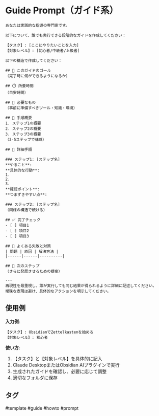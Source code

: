 # Guide Prompt（ガイド系）

```
あなたは実践的な指導の専門家です。

以下について、誰でも実行できる段階的なガイドを作成してください：

【タスク】: [ここにやりたいことを入力]
【対象レベル】: [初心者/中級者/上級者]

以下の構造で作成してください：

## 🎯 このガイドのゴール
（完了時に何ができるようになるか）

## ⏱️ 所要時間
（目安時間）

## 🧰 必要なもの
（事前に準備すべきツール・知識・環境）

## 📝 手順概要
1. ステップ1の概要
2. ステップ2の概要
3. ステップ3の概要
（3-5ステップで構成）

## 🔧 詳細手順

### ステップ1: [ステップ名]
**やること**: 
**具体的な行動**:
1. 
2. 
3. 
**確認ポイント**: 
**つまずきやすい点**: 

### ステップ2: [ステップ名]
（同様の構造で続ける）

## ✅ 完了チェック
- [ ] 項目1
- [ ] 項目2
- [ ] 項目3

## 🚨 よくある失敗と対策
| 問題 | 原因 | 解決方法 |
|------|------|----------|

## 🚀 次のステップ
（さらに発展させるための提案）

---
再現性を最重視し、誰が実行しても同じ結果が得られるように詳細に記述してください。
曖昧な表現は避け、具体的なアクションを明示してください。
```

## 使用例

**入力例**:
```
【タスク】: ObsidianでZettelkastenを始める
【対象レベル】: 初心者
```

**使い方**:
1. 【タスク】と【対象レベル】を具体的に記入
2. Claude DesktopまたはObsidian AIプラグインで実行
3. 生成されたガイドを確認し、必要に応じて調整
4. 適切なフォルダに保存

## タグ
#template #guide #howto #prompt
